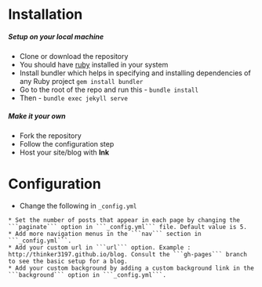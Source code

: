 # Installation 

##### Setup on your local machine
 * Clone or download the repository
 * You should have [ruby](https://www.ruby-lang.org/en/) installed in your system
 * Install bundler which helps in specifying and installing dependencies of any Ruby project ```gem install bundler```
 * Go to the root of the repo and run this - ```bundle install```
 * Then - ```bundle exec jekyll serve```

##### Make it your own
 * Fork the repository
 * Follow the configuration step
 * Host your site/blog with **Ink**

# Configuration 
 * Change the following in ```_config.yml```

 ```
 * Set the number of posts that appear in each page by changing the ```paginate``` option in ```_config.yml``` file. Default value is 5.
 * Add more navigation menus in the ```nav``` section in ```_config.yml```. 
 * Add your custom url in ```url``` option. Example : http://thinker3197.github.io/blog. Consult the ```gh-pages``` branch to see the basic setup for a blog.
 * Add your custom background by adding a custom background link in the ```background``` option in ```_config.yml```.
 





